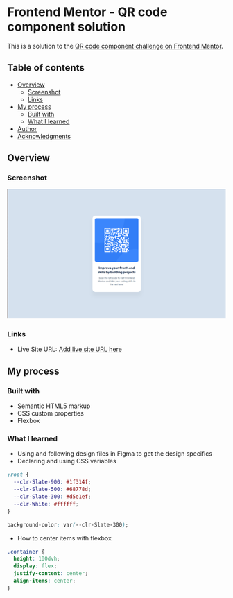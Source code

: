 # Frontend Mentor - QR code component solution

This is a solution to the [QR code component challenge on Frontend Mentor](https://www.frontendmentor.io/challenges/qr-code-component-iux_sIO_H).

## Table of contents

- [Overview](#overview)
  - [Screenshot](#screenshot)
  - [Links](#links)
- [My process](#my-process)
  - [Built with](#built-with)
  - [What I learned](#what-i-learned)
- [Author](#author)
- [Acknowledgments](#acknowledgments)

## Overview

### Screenshot

![](images/screenshot/QR_Solution_screenshot.png)

### Links

- Live Site URL: [Add live site URL here](https://your-live-site-url.com)

## My process

### Built with

- Semantic HTML5 markup
- CSS custom properties
- Flexbox

### What I learned

- Using and following design files in Figma to get the design specifics
- Declaring and using CSS variables

```css
:root {
  --clr-Slate-900: #1f314f;
  --clr-Slate-500: #68778d;
  --clr-Slate-300: #d5e1ef;
  --clr-White: #ffffff;
}
```

```css
background-color: var(--clr-Slate-300);
```

- How to center items with flexbox

```css
.container {
  height: 100dvh;
  display: flex;
  justify-content: center;
  align-items: center;
}
```
